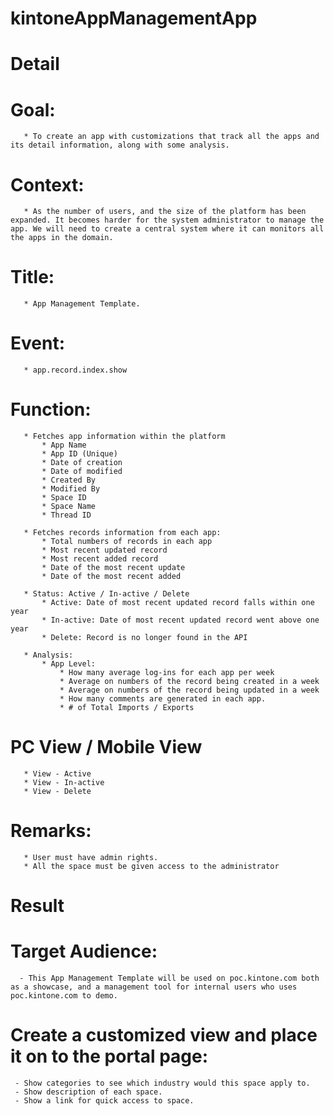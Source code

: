 # kintoneAppManagementApp

# Detail
   # Goal:
       * To create an app with customizations that track all the apps and its detail information, along with some analysis.  

   # Context: 
       * As the number of users, and the size of the platform has been expanded. It becomes harder for the system administrator to manage the app. We will need to create a central system where it can monitors all the apps in the domain.

   # Title: 
       * App Management Template.

   # Event: 
       * app.record.index.show

   # Function:
       * Fetches app information within the platform
           * App Name
           * App ID (Unique)
           * Date of creation
           * Date of modified
           * Created By
           * Modified By
           * Space ID
           * Space Name
           * Thread ID

       * Fetches records information from each app:
           * Total numbers of records in each app
           * Most recent updated record
           * Most recent added record
           * Date of the most recent update
           * Date of the most recent added

       * Status: Active / In-active / Delete
           * Active: Date of most recent updated record falls within one year
           * In-active: Date of most recent updated record went above one year
           * Delete: Record is no longer found in the API

       * Analysis:
           * App Level:
               * How many average log-ins for each app per week
               * Average on numbers of the record being created in a week
               * Average on numbers of the record being updated in a week
               * How many comments are generated in each app.
               * # of Total Imports / Exports

   # PC View / Mobile View
       * View - Active
       * View - In-active
       * View - Delete

   # Remarks:
       * User must have admin rights.
       * All the space must be given access to the administrator

# Result
   # Target Audience: 
      - This App Management Template will be used on poc.kintone.com both as a showcase, and a management tool for internal users who uses poc.kintone.com to demo.

   # Create a customized view and place it on to the portal page:
     - Show categories to see which industry would this space apply to.
     - Show description of each space.
     - Show a link for quick access to space.
   


